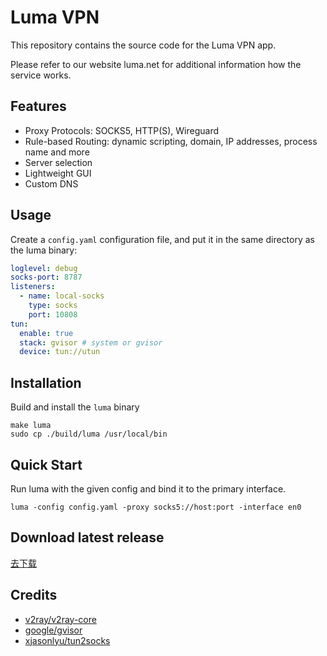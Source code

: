 # Luma VPN

This repository contains the source code for the Luma VPN app.

Please refer to our website luma.net for additional information how the service works.

## Features

- Proxy Protocols: SOCKS5, HTTP(S), Wireguard
- Rule-based Routing: dynamic scripting, domain, IP addresses, process name and more
- Server selection
- Lightweight GUI
- Custom DNS

## Usage

Create a `config.yaml` configuration file, and put it in the same directory as the luma binary:

```yaml
loglevel: debug
socks-port: 8787
listeners:
  - name: local-socks
    type: socks
    port: 10808
tun:
  enable: true
  stack: gvisor # system or gvisor
  device: tun://utun
```

## Installation

Build and install the `luma` binary

```shell
make luma
sudo cp ./build/luma /usr/local/bin
```

## Quick Start

Run luma with the given config and bind it to the primary interface.

```shell
luma -config config.yaml -proxy socks5://host:port -interface en0
```

## Download latest release

[去下载](https://github.com/lumavpn/luma/releases)

## Credits

- [v2ray/v2ray-core](https://github.com/v2ray/v2ray-core)
- [google/gvisor](https://github.com/google/gvisor)
- [xjasonlyu/tun2socks](https://github.com/xjasonlyu/tun2socks)

